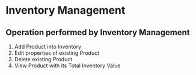 # Inventory Management

## Operation performed by Inventory Management

1) Add Product into Inventory
2) Edit properties of existing Product
3) Delete existing Product
4) View Product with its Total Inventory Value  
